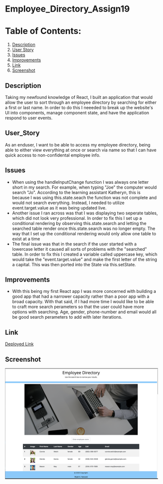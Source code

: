 # Employee_Directory_Assign19

# Table of Contents:
1. [Description](#Description)
2. [User Story](#User_Story)
3. [Issues](#Issues)
4. [Improvements](#Improvements)
5. [Link](#Link)
6. [Screenshot](#Screenshot)


## Description
Taking my newfound knowledge of React, I built an application that would allow the user to sort through an employee directory by searching for either a first or last name. 
In order to do this I neeeded to break up the website's UI into components, manage component state, and have the application respond to user events. 

## User_Story
As an enduser, I want to be able to access my employee directory, being able to either view everything at once or search via name so that I can have quick access to non-confidental employee info.

## Issues
* When using the handleInputChange function I was always one letter short in my search. For example, when typing "Joe" the computer would search "Jo". According to the learning assistant Katheryn, this is because I was using this.state.seach the function was not complete and would not search everything. Instead, I needed to utilize event.target.value as it was being updated live.
* Another issue I ran across was that I was displaying two seperate tables, which did not look very professional. In order to fix this I set up a conditional rendering by observing this.state.search and letting the searched table render once this.state.search was no longer empty. The way that I set up the conditional rendering would only allow one table to exist at a time
* The final issue was that in the search if the user started with a lowercase letter it caused all sorts of problems with the "searched" table. In order to fix this I created a variable called uppercase key, which would take the "event.target.value" and make the first letter of the string a capital. This was then ported into the State via this.setState.

## Improvements
* With this being my first React app I was more concerned with building a good app that had a narrower capacity rather than a poor app with a broad capacity. With that said, if I had more time I would like to be able to craft more search perameters so that the user could have more options with searching. Age, gender, phone-number and email would all be good search perameters to add with later iterations.

## Link
[Deployed Link](./employeedirectory/src/images/screenshot.png)

## Screenshot
![screenshot of main](./employeedirectory/src/components/images/screenshot.png)